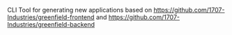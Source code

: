 CLI Tool for generating new applications based on
https://github.com/1707-Industries/greenfield-frontend and https://github.com/1707-Industries/greenfield-backend
